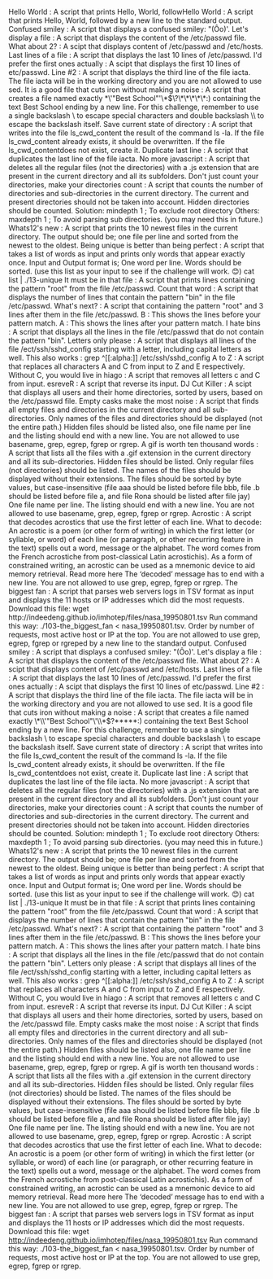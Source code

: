 Hello World : A script that prints Hello, World, followHello World : A script that prints Hello, World, followed by a new line to the standard output.
Confused smiley : A script that displays a confused smiley: "(Ôo)'.
Let's display a file : A script that displays the content of the /etc/passwd file.
What about 2? : A scipt that displays content of /etc/passwd and /etc/hosts.
Last lines of a file : A script that displays the last 10 lines of /etc/passwd.
I'd prefer the first ones actually : A scipt that displays the first 10 lines of etc/passwd.
Line #2 : A script that displays the third line of the file iacta.
The file iacta will be in the working directory and you are not allowed to use sed.
It is a good file that cuts iron without making a noise : A script that creates a file named exactly \*\\'"Best School"\'\\*$\?\*\*\*\*\*:) containing the text Best School ending by a new line.
For this challenge, remember to use a single backslash \ to escape special characters and double backslash \\ to escape the backslash itself.
Save current state of directory : A script that writes into the file ls_cwd_content the result of the command ls -la. If the file ls_cwd_content already exists, it should be overwritten. If the file ls_cwd_contentdoes not exist, create it.
Duplicate last line : A script that duplicates the last line of the file iacta.
No more javascript : A script that deletes all the regular files (not the directories) with a .js extension that are present in the current directory and all its subfolders.
Don't just count your directories, make your directories count : A script that counts the number of directories and sub-directories in the current directory.
The current and present directories should not be taken into account.
Hidden directories should be counted.
Solution: mindepth 1 ; To exclude root directory
Others: maxdepth 1 ; To avoid parsing sub directories. (you may need this in future.)
Whats12's new : A script that prints the 10 newest files in the current directory.
The output should be; one file per line and sorted from the newest to the oldest.
Being unique is better than being perfect : A script that takes a list of words as input and prints only words that appear exactly once.
Input and Output format is; One word per line.
Words should be sorted. (use this list as your input to see if the challenge will work. 😊) cat list | ./13-unique
It must be in that file : A script that prints lines containing the pattern "root" from the file /etc/passwd.
Count that word : A script that displays the number of lines that contain the pattern "bin" in the file /etc/passwd.
What's next? : A script that containing the pattern "root" and 3 lines after them in the file /etc/passwd.
B : This shows the lines before your pattern match.
A : This shows the lines after your pattern match.
I hate bins : A script that displays all the lines in the file /etc/passwd that do not contain the pattern "bin".
Letters only please : A script that displays all lines of the file /ect/ssh/sshd_config starting with a letter, including capital letters as well.
This also works : grep ^[[:alpha:]] /etc/ssh/sshd_config
A to Z : A script that replaces all characters A and C from input to Z and E respectively.
Without C, you would live in hiago : A script that removes all letters c and C from input.
esreveR : A script that reverse its input.
DJ Cut Killer : A scipt that displays all users and their home directories, sorted by users, based on the /etc/passwd file.
Empty casks make the most noise : A script that finds all empty files and directories in the current directory and all sub-directories.
Only names of the files and directories should be displayed (not the entire path.)
Hidden files should be listed also, one file name per line and the listing should end with a new line.
You are not allowed to use basename, grep, egrep, fgrep or rgrep.
A gif is worth ten thousand words : A script that lists all the files with a .gif extension in the current directory and all its sub-directories.
Hidden files should be listed.
Only regular files (not directories) should be listed.
The names of the files should be displayed without their extensions.
The files should be sorted by byte values, but case-insensitive (file aaa should be listed before file bbb, file .b should be listed before file a, and file Rona should be listed after file jay)
One file name per line.
The listing should end with a new line.
You are not allowed to use basename, grep, egrep, fgrep or rgrep.
Acrostic : A script that decodes acrostics that use the first letter of each line.
What to decode: An acrostic is a poem (or other form of writing) in which the first letter (or syllable, or word) of each line (or paragraph, or other recurring feature in the text) spells out a word, message or the alphabet. The word comes from the French acrostiche from post-classical Latin acrostichis). As a form of constrained writing, an acrostic can be used as a mnemonic device to aid memory retrieval. Read more here
The ‘decoded’ message has to end with a new line.
You are not allowed to use grep, egrep, fgrep or rgrep.
The biggest fan : A script that parses web servers logs in TSV format as input and displays the 11 hosts or IP addresses which did the most requests.
Download this file: wget http://indeedeng.github.io/imhotep/files/nasa_19950801.tsv
Run command this way: ./103-the_biggest_fan < nasa_19950801.tsv.
Order by number of requests, most active host or IP at the top.
You are not allowed to use grep, egrep, fgrep or rgreped by a new line to the standard output.
Confused smiley : A script that displays a confused smiley: "(Ôo)'.
Let's display a file : A script that displays the content of the /etc/passwd file.
What about 2? : A scipt that displays content of /etc/passwd and /etc/hosts.
Last lines of a file : A script that displays the last 10 lines of /etc/passwd.
I'd prefer the first ones actually : A scipt that displays the first 10 lines of etc/passwd.
Line #2 : A script that displays the third line of the file iacta.
The file iacta will be in the working directory and you are not allowed to use sed.
It is a good file that cuts iron without making a noise : A script that creates a file named exactly \*\\'"Best School"\'\\*$\?\*\*\*\*\*:) containing the text Best School ending by a new line.
For this challenge, remember to use a single backslash \ to escape special characters and double backslash \\ to escape the backslash itself.
Save current state of directory : A script that writes into the file ls_cwd_content the result of the command ls -la. If the file ls_cwd_content already exists, it should be overwritten. If the file ls_cwd_contentdoes not exist, create it.
Duplicate last line : A script that duplicates the last line of the file iacta.
No more javascript : A script that deletes all the regular files (not the directories) with a .js extension that are present in the current directory and all its subfolders.
Don't just count your directories, make your directories count : A script that counts the number of directories and sub-directories in the current directory.
The current and present directories should not be taken into account.
Hidden directories should be counted.
Solution: mindepth 1 ; To exclude root directory
Others: maxdepth 1 ; To avoid parsing sub directories. (you may need this in future.)
Whats12's new : A script that prints the 10 newest files in the current directory.
The output should be; one file per line and sorted from the newest to the oldest.
Being unique is better than being perfect : A script that takes a list of words as input and prints only words that appear exactly once.
Input and Output format is; One word per line.
Words should be sorted. (use this list as your input to see if the challenge will work. 😊) cat list | ./13-unique
It must be in that file : A script that prints lines containing the pattern "root" from the file /etc/passwd.
Count that word : A script that displays the number of lines that contain the pattern "bin" in the file /etc/passwd.
What's next? : A script that containing the pattern "root" and 3 lines after them in the file /etc/passwd.
B : This shows the lines before your pattern match.
A : This shows the lines after your pattern match.
I hate bins : A script that displays all the lines in the file /etc/passwd that do not contain the pattern "bin".
Letters only please : A script that displays all lines of the file /ect/ssh/sshd_config starting with a letter, including capital letters as well.
This also works : grep ^[[:alpha:]] /etc/ssh/sshd_config
A to Z : A script that replaces all characters A and C from input to Z and E respectively.
Without C, you would live in hiago : A script that removes all letters c and C from input.
esreveR : A script that reverse its input.
DJ Cut Killer : A scipt that displays all users and their home directories, sorted by users, based on the /etc/passwd file.
Empty casks make the most noise : A script that finds all empty files and directories in the current directory and all sub-directories.
Only names of the files and directories should be displayed (not the entire path.)
Hidden files should be listed also, one file name per line and the listing should end with a new line.
You are not allowed to use basename, grep, egrep, fgrep or rgrep.
A gif is worth ten thousand words : A script that lists all the files with a .gif extension in the current directory and all its sub-directories.
Hidden files should be listed.
Only regular files (not directories) should be listed.
The names of the files should be displayed without their extensions.
The files should be sorted by byte values, but case-insensitive (file aaa should be listed before file bbb, file .b should be listed before file a, and file Rona should be listed after file jay)
One file name per line.
The listing should end with a new line.
You are not allowed to use basename, grep, egrep, fgrep or rgrep.
Acrostic : A script that decodes acrostics that use the first letter of each line.
What to decode: An acrostic is a poem (or other form of writing) in which the first letter (or syllable, or word) of each line (or paragraph, or other recurring feature in the text) spells out a word, message or the alphabet. The word comes from the French acrostiche from post-classical Latin acrostichis). As a form of constrained writing, an acrostic can be used as a mnemonic device to aid memory retrieval. Read more here
The ‘decoded’ message has to end with a new line.
You are not allowed to use grep, egrep, fgrep or rgrep.
The biggest fan : A script that parses web servers logs in TSV format as input and displays the 11 hosts or IP addresses which did the most requests.
Download this file: wget http://indeedeng.github.io/imhotep/files/nasa_19950801.tsv
Run command this way: ./103-the_biggest_fan < nasa_19950801.tsv.
Order by number of requests, most active host or IP at the top.
You are not allowed to use grep, egrep, fgrep or rgrep.
